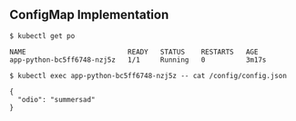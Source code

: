 ## ConfigMap Implementation

```commandline
$ kubectl get po

NAME                         READY   STATUS    RESTARTS   AGE
app-python-bc5ff6748-nzj5z   1/1     Running   0          3m17s
```

```commandline
$ kubectl exec app-python-bc5ff6748-nzj5z -- cat /config/config.json

{
  "odio": "summersad"
}
```